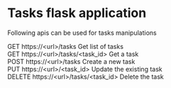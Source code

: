 # Tasks flask application

Following apis can be used for tasks manipulations

GET https://\<url\>/tasks              Get list of tasks \
GET https://\<url\>/tasks/<task_id>    Get a task \
POST https://\<url\>/tasks             Create a new task \
PUT https://\<url\>/<task_id>          Update the existing task \
DELETE https://\<url\>/tasks/<task_id> Delete the task 
